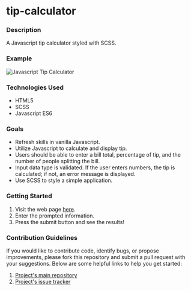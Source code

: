 # tip-calculator

### Description
A Javascript tip calculator styled with SCSS.

### Example
![Javascript Tip Calculator](https://i.imgur.com/sWtU8GN.png "Javascript Tip Calculator")

### Technologies Used
* HTML5
* SCSS
* Javascript ES6

### Goals
* Refresh skills in vanilla Javascript.
* Utilize Javascript to calculate and display tip.
* Users should be able to enter a bill total, percentage of tip, and the number of people splitting the bill.
* Input data type is validated. If the user enters numbers, the tip is calculated; if not, an error message is displayed.
* Use SCSS to style a simple application.

### Getting Started
1. Visit the web page [here](https://awesome-chandrasekhar-375fd0.netlify.com/).
2. Enter the prompted information.
3. Press the submit button and see the results!

### Contribution Guidelines
If you would like to contribute code, identify bugs, or propose improvements, please fork this repository and submit a pull request with your suggestions. Below are some helpful links to help you get started:
1. [Project's main repository](https://github.com/shelbyvjacobs/tip-calculator)
2. [Project's issue tracker](https://github.com/shelbyvjacobs/tip-calculator/issues)
